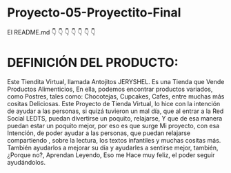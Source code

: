 # Proyecto-05-Proyectito-Final 
El README.md
👇 👇 👇 👇 👇 👇 👇

# DEFINICIÓN DEL PRODUCTO:
Este Tiendita Virtual, llamada Antojitos JERYSHEL. Es una Tienda que Vende Productos Alimenticios, En ella, podemos encontrar productos variados, como Postres, tales como: Chocotejas, Cupcakes, Cafes, entre muchas más cositas Deliciosas. Este Proyecto de Tienda Virtual, lo hice con la intención de ayudar a las personas, si quizá tuvieron un mal día, que al entrar a la Red Social LEDTS, puedan divertirse un poquito, relajarse, Y que de esa manera puedan estar un poquito mejor, por eso es que surge Mi proyecto, con esa Intención, de poder ayudar a las personas, que puedan relajarse compartiendo , sobre la lectura, los textos infantiles y muchas cositas más. También ayudarlos a mejorar su día y ayudarles a sentirse mejor, también, ¿Porque no?, Aprendan Leyendo, Eso me Hace muy feliz, el poder seguir ayudándolos.
